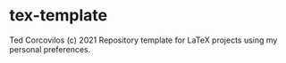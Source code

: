 # tex-template
Ted Corcovilos (c) 2021
Repository template for LaTeX projects using my personal preferences.
